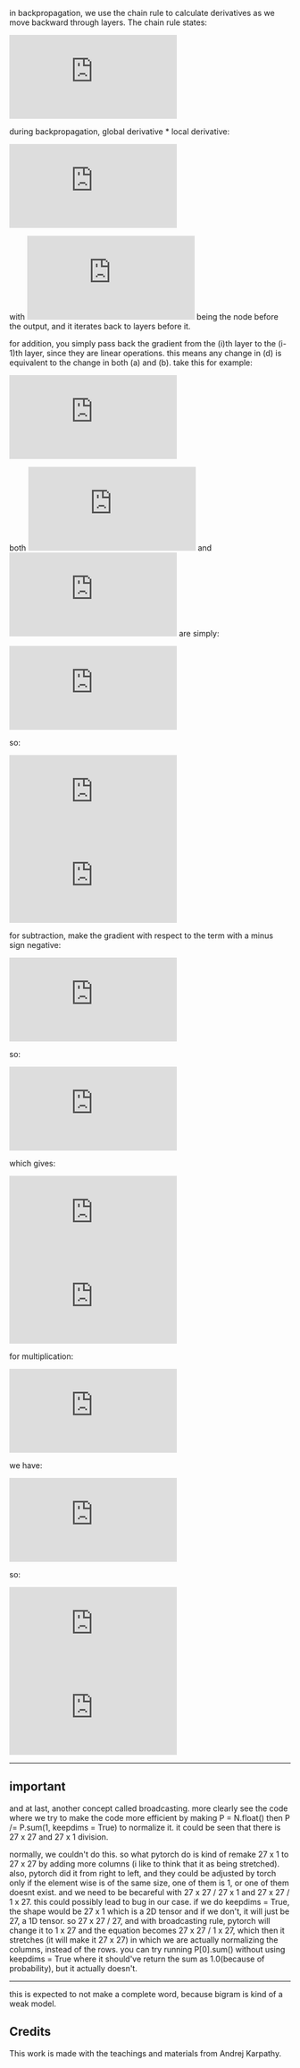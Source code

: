 in backpropagation, we use the chain rule to calculate derivatives as we move backward through layers. The chain rule states:

![Chain Rule](https://latex.codecogs.com/png.latex?%5Cfrac%7Bdx%7D%7Bdy%7D%20%3D%20%5Cfrac%7Bdx%7D%7Bdz%7D%20%5Ccdot%20%5Cfrac%7Bdz%7D%7Bdy%7D)

during backpropagation, global derivative * local derivative:

![Global Derivative](https://latex.codecogs.com/png.latex?%5Cfrac%7Bda%7D%7Bdb%7D%20%3D%20%5Cfrac%7Bda%7D%7Bdz%7D%20%5Ccdot%20%5Cfrac%7Bdz%7D%7Bdc%7D%20%5Ccdot%20%5Cfrac%7Bdc%7D%7Bdt%7D%20%5Ccdot%20%5Cfrac%7Bdt%7D%7Bdb%7D)

with ![\frac{da}{dz}](https://latex.codecogs.com/png.latex?%5Cfrac%7Bda%7D%7Bdz%7D) being the node before the output, and it iterates back to layers before it.


for addition, you simply pass back the gradient from the \(i\)th layer to the \(i-1\)th layer, since they are linear operations. this means any change in \(d\) is equivalent to the change in both \(a\) and \(b\). take this for example:

![d = a + b](https://latex.codecogs.com/png.latex?d%20%3D%20a%20%2B%20b)

both ![\frac{\partial d}{\partial a}](https://latex.codecogs.com/png.latex?%5Cfrac%7B%5Cpartial%20d%7D%7B%5Cpartial%20a%7D) and ![\frac{\partial d}{\partial b}](https://latex.codecogs.com/png.latex?%5Cfrac%7B%5Cpartial%20d%7D%7B%5Cpartial%20b%7D) are simply:

![Derivatives](https://latex.codecogs.com/png.latex?%5Cfrac%7B%5Cpartial%20d%7D%7B%5Cpartial%20a%7D%20%3D%201%20%5Cquad%20%5Ctext%7Band%7D%20%5Cquad%20%5Cfrac%7B%5Cpartial%20d%7D%7B%5Cpartial%20b%7D%20%3D%201)

so:

![Gradients](https://latex.codecogs.com/png.latex?%5Ctext%7Bgrad%7D_a%20%3D%20%5Ctext%7Bgrad%7D_d%20%5Ccdot%201%20%3D%20%5Ctext%7Bgrad%7D_d)
![Gradients](https://latex.codecogs.com/png.latex?%5Ctext%7Bgrad%7D_b%20%3D%20%5Ctext%7Bgrad%7D_d%20%5Ccdot%201%20%3D%20%5Ctext%7Bgrad%7D_d)

for subtraction, make the gradient with respect to the term with a minus sign negative:

![d = a - b](https://latex.codecogs.com/png.latex?d%20%3D%20a%20-%20b)

so:

![Derivatives](https://latex.codecogs.com/png.latex?%5Cfrac%7B%5Cpartial%20d%7D%7B%5Cpartial%20a%7D%20%3D%201%20%5Cquad%20%5Ctext%7Band%7D%20%5Cquad%20%5Cfrac%7B%5Cpartial%20d%7D%7B%5Cpartial%20b%7D%20%3D%20-1)

which gives:

![Gradients](https://latex.codecogs.com/png.latex?%5Ctext%7Bgrad%7D_a%20%3D%20%5Ctext%7Bgrad%7D_d%20%5Ccdot%201%20%3D%20%5Ctext%7Bgrad%7D_d)
![Gradients](https://latex.codecogs.com/png.latex?%5Ctext%7Bgrad%7D_b%20%3D%20%5Ctext%7Bgrad%7D_d%20%5Ccdot%20(-1)%20%3D%20-%5Ctext%7Bgrad%7D_d)

for multiplication:

![d = a \cdot b](https://latex.codecogs.com/png.latex?d%20%3D%20a%20%5Ccdot%20b)

we have:

![Derivatives](https://latex.codecogs.com/png.latex?%5Cfrac%7B%5Cpartial%20d%7D%7B%5Cpartial%20a%7D%20%3D%20b%20%5Cquad%20%5Ctext%7Band%7D%20%5Cquad%20%5Cfrac%7B%5Cpartial%20d%7D%7B%5Cpartial%20b%7D%20%3D%20a)

so:

![Gradients](https://latex.codecogs.com/png.latex?%5Ctext%7Bgrad%7D_a%20%3D%20%5Ctext%7Bgrad%7D_d%20%5Ccdot%20b) 
![Gradients](https://latex.codecogs.com/png.latex?%5Ctext%7Bgrad%7D_b%20%3D%20%5Ctext%7Bgrad%7D_d%20%5Ccdot%20a)

---
## important
and at last, another concept called broadcasting. more clearly see the code where we try to make the code more efficient by making P = N.float() then P /= P.sum(1, keepdims = True) to normalize it. it could be seen that there is 27 x 27 and 27 x 1 division. 

normally, we couldn't do this. so what pytorch do is kind of remake 27 x 1 to 27 x 27 by adding more columns (i like to think that it as being stretched). also, pytorch did it from right to left, and they could be adjusted by torch only if the element wise is of the same size, one of them is 1, or one of them doesnt exist. and we need to be becareful with 27 x 27 / 27 x 1 and 27 x 27 / 1 x 27. this could possibly lead to bug in our case. if we do keepdims = True, the shape would be 27 x 1 which is a 2D tensor and if we don't, it will just be 27, a 1D tensor. so 27 x 27 / 27, and with broadcasting rule, pytorch will change it to 1 x 27 and the equation becomes 27 x 27 / 1 x 27, which then it stretches (it will make it 27 x 27) in which we are actually normalizing the columns, instead of the rows. you can try running P[0].sum() without using keepdims = True where it should've return the sum as 1.0(because of probability), but it actually doesn't.

---

this is expected to not make a complete word, because bigram is kind of a weak model.


## Credits

This work is made with the teachings and materials from Andrej Karpathy.
